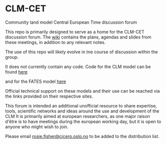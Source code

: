 # CLM-CET
Community land model  Central European Time discussion forum 

This repo is primarily designed to serve as a home for the CLM-CET discussion forum. The [wiki](https://github.com/rosiealice/CLM-CET/wiki) contains the plans, agendas and slides from these meetings, in addition to any relevant notes. 

The use of this repo will likely evolve in tne course of discussion within the group. 

It does not currently contain any code. Code for the CLM model can be found [here](https://github.com/ESCOMP/ctsm)

and for the FATES model [here](https://github.com/NGEET/fates)

Official technical support on these models and their use can be reached via the links provided on their respective sites. 

This forum is intended an additional unofficial resource to share expertise, tools, scientific networks and ideas around the use and development of the CLM  It is primarily aimed at european researchers, as one major raison d'être is to have meetings during the european working day, but it is open to anyone who might wish to join. 

Please email rosie.fisher@cicero.oslo.no to be added to the distribution list. 





